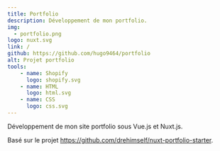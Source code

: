 ```yaml
---
title: Portfolio
description: Développement de mon portfolio.
img: 
  - portfolio.png
logo: nuxt.svg
link: /
github: https://github.com/hugo9464/portfolio
alt: Projet portfolio
tools:
    - name: Shopify
      logo: shopify.svg
    - name: HTML
      logo: html.svg
    - name: CSS
      logo: css.svg
---
```

Développement de mon site portfolio sous Vue.js et Nuxt.js.

Basé sur le projet https://github.com/drehimself/nuxt-portfolio-starter.